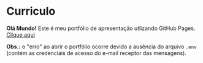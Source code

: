 # Curriculo
**Olá Mundo!** Este é meu portfólio de apresentação utlizando GitHub Pages.
[Clique aqui](https://lucasruas13.github.io/Curriculo/templates/)

**Obs.:** o "erro" ao abrir o portfólio ocorre devido a ausência do arquivo `.env` (contém as credenciais de acesso do e-mail receptor das mensagens).
